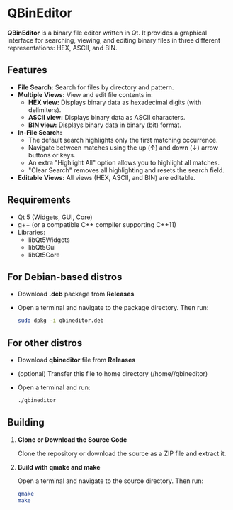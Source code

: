 # QBinEditor

**QBinEditor** is a binary file editor written in Qt. It provides a graphical interface for searching, viewing, and editing binary files in three different representations: HEX, ASCII, and BIN.

## Features

- **File Search:** Search for files by directory and pattern.
- **Multiple Views:** View and edit file contents in:
  - **HEX view:** Displays binary data as hexadecimal digits (with delimiters).
  - **ASCII view:** Displays binary data as ASCII characters.
  - **BIN view:** Displays binary data in binary (bit) format.
- **In-File Search:** 
  - The default search highlights only the first matching occurrence.
  - Navigate between matches using the up (↑) and down (↓) arrow buttons or keys.
  - An extra "Highlight All" option allows you to highlight all matches.
  - "Clear Search" removes all highlighting and resets the search field.
- **Editable Views:** All views (HEX, ASCII, and BIN) are editable.

## Requirements

- Qt 5 (Widgets, GUI, Core)
- g++ (or a compatible C++ compiler supporting C++11)
- Libraries:
  - libQt5Widgets
  - libQt5Gui
  - libQt5Core

## For Debian-based distros

- Download **.deb** package from **Releases**
- Open a terminal and navigate to the package directory. Then run:

   ```bash
  sudo dpkg -i qbineditor.deb
  ```
   
## For other distros

- Download **qbineditor** file from **Releases**
- (optional) Transfer this file to home directory (/home/<user>/qbineditor)
- Open a terminal and run:

  ```bash
  ./qbineditor
  ```

## Building

1. **Clone or Download the Source Code**

   Clone the repository or download the source as a ZIP file and extract it.

2. **Build with qmake and make**

   Open a terminal and navigate to the source directory. Then run:

   ```bash
   qmake
   make
